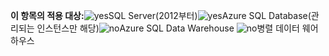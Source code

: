 <Token>**이 항목의 적용 대상:**![yes](media/yes.png)SQL Server(2012부터)![yes](media/yes.png)Azure SQL Database(관리되는 인스턴스만 해당)![no](media/no.png)Azure SQL Data Warehouse ![no](media/no.png)병렬 데이터 웨어하우스 </Token>

